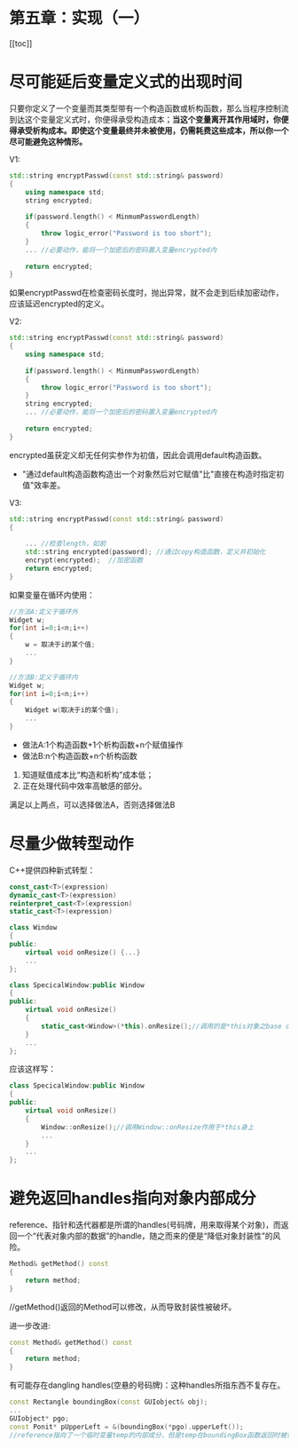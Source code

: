 # 第五章：实现（一）

[[toc]]

# 尽可能延后变量定义式的出现时间

只要你定义了一个变量而其类型带有一个构造函数或析构函数，那么当程序控制流到达这个变量定义式时，你便得承受构造成本；**当这个变量离开其作用域时，你便得承受析构成本。即使这个变量最终并未被使用，仍需耗费这些成本，所以你一个尽可能避免这种情形。**

V1:
```cpp
std::string encryptPasswd(const std::string& password)
{
    using namespace std;
    string encrypted;
    
    if(password.length() < MinmumPasswordLength)
    {
        throw logic_error("Password is too short");
    }
    ... //必要动作，能将一个加密后的密码置入变量encrypted内
    
    return encrypted;
}
```

如果encryptPasswd在检查密码长度时，抛出异常，就不会走到后续加密动作，应该延迟encrypted的定义。

V2:
```cpp
std::string encryptPasswd(const std::string& password)
{
    using namespace std;
    
    if(password.length() < MinmumPasswordLength)
    {
        throw logic_error("Password is too short");
    }
    string encrypted;
    ... //必要动作，能将一个加密后的密码置入变量encrypted内
    
    return encrypted;
}
```
encrypted虽获定义却无任何实参作为初值，因此会调用default构造函数。

* "通过default构造函数构造出一个对象然后对它赋值"比"直接在构造时指定初值"效率差。

V3:
```cpp
std::string encryptPasswd(const std::string& password)
{
    
    ... //检查length，如前
    std::string encrypted(password); //通过copy构造函数，定义并初始化
    encrypt(encrypted);  //加密函数
    return encrypted;
}
```

如果变量在循环内使用：

```cpp
//方法A:定义于循环外
Widget w;
for(int i=0;i<n;i++)
{
    w = 取决于i的某个值;
    ...
}

//方法B:定义于循环内
Widget w;
for(int i=0;i<n;i++)
{
    Widget w(取决于i的某个值);
    ...
}
```

* 做法A:1个构造函数+1个析构函数+n个赋值操作
* 做法B:n个构造函数+n个析构函数

1. 知道赋值成本比“构造和析构”成本低；
2. 正在处理代码中效率高敏感的部分。

满足以上两点，可以选择做法A，否则选择做法B

# 尽量少做转型动作

C++提供四种新式转型：

```cpp
const_cast<T>(expression)
dynamic_cast<T>(expression)
reinterpret_cast<T>(expression)
static_cast<T>(expression)
```

```cpp
class Window
{
public:
    virtual void onResize() {...}
    ...
};

class SpecicalWindow:public Window
{
public:
    virtual void onResize() 
    {
        static_cast<Window>(*this).onResize();//调用的是*this对象之base class成分的暂时副本身上的onResize函数。
    }
    ...
};
```

应该这样写：

```cpp
class SpecicalWindow:public Window
{
public:
    virtual void onResize() 
    {
        Window::onResize();//调用Window::onResize作用于*this身上
        ...
    }
    ...
};
```

# 避免返回handles指向对象内部成分

reference、指针和迭代器都是所谓的handles(号码牌，用来取得某个对象)，而返回一个“代表对象内部的数据”的handle，随之而来的便是“降低对象封装性”的风险。

```cpp
Method& getMethod() const
{
    return method;
}
```

//getMethod()返回的Method可以修改，从而导致封装性被破坏。

进一步改进:

```cpp
const Method& getMethod() const
{
    return method;
}
```

有可能存在dangling handles(空悬的号码牌)：这种handles所指东西不复存在。

```cpp
const Rectangle boundingBox(const GUIobject& obj);
...
GUIobject* pgo;
const Ponit* pUpperLeft = &(boundingBox(*pgo).upperLeft());
//reference指向了一个临时变量temp的内部成分，但是temp在boundingBox函数返回时被销毁，导致pUpperLeft指向对象不存在
```